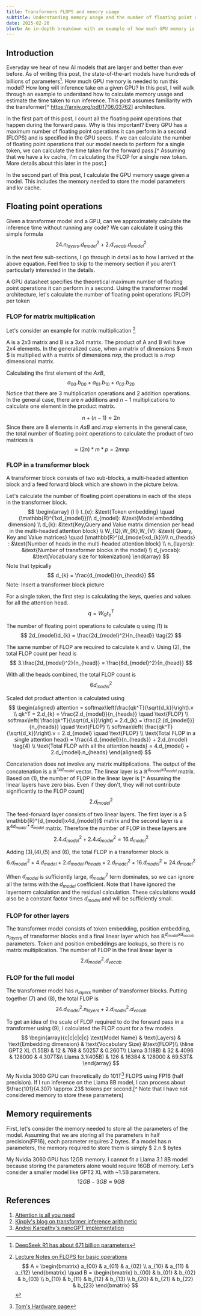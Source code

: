 ```yaml
---
title: Transformers FLOPS and memory usage
subtitle: Understanding memory usage and the number of floating point operations required to run inference using Transformers
date: 2025-02-26
blurb: An in-depth breakdown with an example of how much GPU memory is required to run inference using a Transformer
---
```

## Introduction

Everyday we hear of new AI models that are larger and better than ever before. As of writing this post, the state-of-the-art models have hundreds of billions of parameters[^1]. How much GPU memory is needed to run this model? How long will inference take on a given GPU? In this post, I will walk through an example to understand how to calculate memory usage and estimate the time taken to run inference. This post assumes familiarity with the transformer[^ https://arxiv.org/pdf/1706.03762] architecture.

[^1]: [DeepSeek R1 has about 671 billion parameters](https://huggingface.co/deepseek-ai/DeepSeek-R1/blob/main/README.md)

In the first part of this post, I count all the floating point operations that happen during the forward pass. Why is this important? Every GPU has a maximum number of floating point operations it can perform in a second (FLOPS) and is specified in the GPU specs. If we can calculate the number of floating point operations that our model needs to perform for a single token, we can calculate the time taken for the forward pass.[^ Assuming that we have a kv cache, I'm calculating the FLOP for a single new token. More details about this later in the post.]

 In the second part of this post, I calculate the GPU memory usage given a model. This includes the memory needed to store the model parameters and kv cache.

## Floating point operations
Given a transformer model and a GPU, can we approximately calculate the inference time without running any code? We can calculate it using this simple formula
$$
24.n_{layers}.d_{model}^2 + 2.d_{vocab}.d_{model}^2
$$

In the next few sub-sections, I go through in detail as to how I arrived at the above equation. Feel free to skip to the memory section if you aren't particularly interested in the details.

A GPU datasheet specifies the theoretical maximum number of floating point operations it can perform in a second. Using the transformer model architecture, let's calculate the number of floating point operations (FLOP) per token

### FLOP for matrix multiplication

Let's consider an example for matrix multiplication [^4]

[^4]: [Lecture Notes on FLOPS for basic operations](https://www.stat.cmu.edu/~ryantibs/convexopt-F18/scribes/Lecture_19.pdf)
$$
A = \begin{bmatrix} 
  a_{00} & a_{01} & a_{02} \\ 
  a_{10} & a_{11} & a_{12} 
\end{bmatrix}
\quad
B = \begin{bmatrix}
 b_{00} & b_{01} & b_{02} & b_{03} \\
 b_{10} & b_{11} & b_{12} & b_{13} \\
 b_{20} & b_{21} & b_{22} & b_{23}
 \end{bmatrix} 
$$

A is a $2x3$ matrix and B is a $3x4$ matrix. The product of A and B will have $2x4$ elements. In the generalized case, when a matrix of dimensions $ mxn $ is multiplied with a matrix of dimensions $nxp$, the product is a $mxp$ dimensional matrix. 

Calculating the first element of the $AxB$, 
 $$
 a_{00}.b_{00} + a_{01}.b_{10} + a_{02}.b_{20}
 $$
 Notice that there are 3 multiplication operations and 2 addition operations. In the general case, there are $n$ additions and $n-1$ multiplications to calculate one element in the product matrix.
 
 $$
n + (n-1) \approx 2n
 $$
 Since there are 8 elements in $AxB$ and $mxp$ elements in the general case, the total number of floating point operations to calculate the product of two matrices is
 $$
  \approx (2n)*m*p = 2mnp \tag{1}
 $$

### FLOP in a transformer block

A transformer block consists of two sub-blocks, a multi-headed attention block and a feed forward block which are shown in the picture below.


Let's calculate the number of floating point operations in each of the steps in the transformer block. 
$$
\begin{array} {l l}
t_{e}: &\text{Token embedding} \quad (\mathbb{R}^{1xd_{model}})\\
d_{model}: &\text{Model embedding dimension} \\
d_{k}: &\text{Key,Query and Value matrix dimension per head in the multi-headed attention block} \\
W_{Q},W_{K},W_{V}: &\text{ Query, Key and Value matrices} \quad (\mathbb{R}^{d_{model}xd_{k}})\\
n_{heads} : &\text{Number of heads in the multi-headed attention block} \\
n_{layers}: &\text{Number of transformer blocks in the model} \\
d_{vocab}: &\text{Vocabulary size for tokenization}
\end{array}
$$
Note that typically
$$
d_{k} = \frac{d_{model}}{n_{heads}}
$$
Note: Insert a transformer block picture

For a single token, the first step is calculating the keys, queries and values for all the attention head. 
$$
q = W_{Q}t_{e}^{T} 
$$

The number of floating point operations to calculate q using (1) is 
$$ 
2d_{model}d_{k} = \frac{2d_{model}^2}{n_{head}} \tag{2}
$$

The same number of FLOP are required to calculate k and v. Using (2), the total FLOP count per head is
$$
3.\frac{2d_{model}^2}{n_{head}} = \frac{6d_{model}^2}{n_{head}}
$$

With all the heads combined, the total FLOP count is
$$
6d_{model}^2 \tag{3}
$$

Scaled dot product attention is calculated using
$$
\begin{aligned}
attention = softmax\left(\frac{qk^T}{\sqrt{d_k}}\right).v \\
qk^T = 2.d_{k} = \frac{2.d_{model}}{n_{heads}} \quad \text{FLOP}   \\
softmax\left( \frac{qk^T}{\sqrt{d_k}}\right) = 2.d_{k} = \frac{2.{d_{model}}}{n_{heads}} \quad \text{FLOP}  \\
softmax\left( \frac{qk^T}{\sqrt{d_k}}\right).v = 2.d_{model} \quad \text{FLOP} \\
\text{Total FLOP in a single attention head} = \frac{4.d_{model}}{n_{heads}} + 2.d_{model} \tag{4} \\
\text{Total FLOP with all the attention heads} = 4.d_{model} + 2.d_{model}.n_{heads}
\end{aligned}
$$

Concatenation does not involve any matrix multiplications. The output of the concatenation is a $\mathbb{R}^{1xd_{model}}$ vector. The linear layer is a $\mathbb{R}^{d_{model}xd_{model}}$ matrix. Based on (1), the number of FLOP in the linear layer is [^ Assuming the linear layers have zero bias. Even if they don't, they will not contribute significantly to the FLOP count]
$$
2.d_{model}^2 \tag{5}
$$

The feed-forward layer consists of two linear layers. The first layer is a $ \mathbb{R}^{d_{model}x4d_{model}}$ matrix and the second layer is a $\mathbb{R}^{4d_{model}*d_{model}}$ matrix. Therefore the number of FLOP in these layers are
$$
2.4.d_{model}^2 + 2.4.d_{model}^2 = 16.d_{model}^2 \tag{6}
$$

Adding (3),(4),(5) and (6), the total FLOP in a transformer block is 
$$
6.d_{model}^2 + 4.d_{model} + 2.d_{model}.n_{heads} + 2.d_{model}^2 + 16.d_{model}^2  \approx 24.d_{model}^2 \tag{7}
$$

When $d_{model}$ is sufficiently large, $d_{model}^2$ term dominates, so we can ignore all the terms with the $d_{model}$ coefficient. Note that I have ignored the layernorm calculation and the residual calculation. These calculations would also be a constant factor times $d_{model}$ and will be sufficiently small.

### FLOP for other layers

The transformer model consists of token embedding, position embedding, $n_{layers}$ of transformer blocks and a final linear layer which has $\mathbb{R}^{d_{model}xd_{vocab}}$ parameters. Token and position embeddings are lookups, so there is no matrix multiplication. The number of FLOP in the final linear layer is 
$$
2.d_{model}^2.d_{vocab} \tag{8}
$$

### FLOP for the full model

The transformer model has $n_{layers}$ number of transformer blocks. Putting together (7) and (8), the total FLOP is
$$
24.d_{model}^2.n_{layers} + 2.d_{model}^2.d_{vocab} \tag{9}
$$

To get an idea of the scale of FLOP required to do the forward pass in a transformer using (9), I calculated the FLOP count for a few models.
$$
\begin{array}{c|c|c|c|c}
    \text{Model Name} & \text{Layers} & \text{Embedding dimension} & \text{Vocabulary Size} &\text{FLOP}\\ \hline
    GPT2 XL (1.55B) & 12 & 768 & 50257 & 0.260T\\
    Llama 3.1(8B) & 32 & 4096 & 128000 & 4.307T&\\
    Llama 3.1(405B) & 126 & 16384 & 128000 & 69.53T& 
\end{array}
$$

My Nvidia 3060 GPU can theoretically do 101T[^nvidia3060] FLOPS using FP16 (half precision). If I run inference on the Llama 8B model, I can process about $\frac{101}{4.307} \approx 23$ tokens per second.[^ Note that I have not considered memory to store these parameters]

[^nvidia3060]: [Tom's Hardware page](https://www.tomshardware.com/news/nvidia-confirms-rtx-3060-specs)

## Memory requirements

First, let's consider the memory needed to store all the parameters of the model. Assuming that we are storing all the parameters in half precision(FP16), each parameter requires 2 bytes. If a model has $n$ parameters, the memory required to store them is simply $ 2.n $ bytes

My Nvidia 3060 GPU has 12GB memory. I cannot fit a Llama 3.1 8B model because storing the parameters alone would require 16GB of memory. Let's consider a smaller model like GPT2 XL with ~1.5B parameters. 
$$
12GB - 3GB \approx 9GB
$$


## References
1. [Attention is all you need](https://arxiv.org/pdf/1706.03762)
2. [Kipply's blog on transformer inference arithmetic](https://kipp.ly/transformer-inference-arithmetic/)
3. [Andrej Karpathy's nanoGPT implementation](https://github.com/karpathy/nanoGPT)